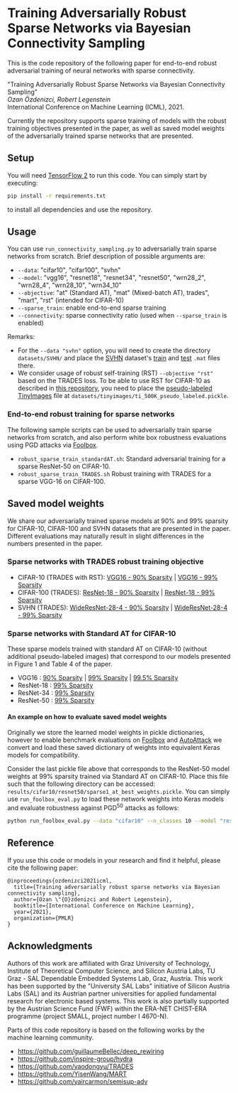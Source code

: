 # Training Adversarially Robust Sparse Networks via Bayesian Connectivity Sampling

This is the code repository of the following paper for end-to-end robust adversarial training of neural networks with sparse connectivity.
 
"Training Adversarially Robust Sparse Networks via Bayesian Connectivity Sampling"\
<em>Ozan Özdenizci, Robert Legenstein</em>\
International Conference on Machine Learning (ICML), 2021.

Currently the repository supports sparse training of models with the robust training objectives presented in the paper, as well as saved model weights of the adversarially trained sparse networks that are presented.

## Setup

You will need [TensorFlow 2](https://www.tensorflow.org/install) to run this code. You can simply start by executing:
```bash
pip install -r requirements.txt
```
to install all dependencies and use the repository.

## Usage

You can use `run_connectivity_sampling.py` to adversarially train sparse networks from scratch. Brief description of possible arguments are:

- `--data`: "cifar10", "cifar100", "svhn"
- `--model`: "vgg16", "resnet18", "resnet34", "resnet50", "wrn28_2", "wrn28_4", "wrn28_10", "wrn34_10"
- `--objective`: "at" (Standard AT), "mat" (Mixed-batch AT), trades", "mart", "rst" (intended for CIFAR-10)
- `--sparse_train`: enable end-to-end sparse training
- `--connectivity`: sparse connectivity ratio (used when `--sparse_train` is enabled)

Remarks:
* For the `--data "svhn"` option, you will need to create the directory `datasets/SVHN/` and place the [SVHN](http://ufldl.stanford.edu/housenumbers/) dataset's [train](http://ufldl.stanford.edu/housenumbers/train_32x32.mat) and [test](http://ufldl.stanford.edu/housenumbers/test_32x32.mat) `.mat` files there.
* We consider usage of robust self-training (RST) `--objective "rst"` based on the TRADES loss. To be able to use RST for CIFAR-10 as described in [this repository](https://github.com/yaircarmon/semisup-adv), you need to place the [pseudo-labeled TinyImages](https://drive.google.com/open?id=1LTw3Sb5QoiCCN-6Y5PEKkq9C9W60w-Hi) file at `datasets/tinyimages/ti_500K_pseudo_labeled.pickle`.

### End-to-end robust training for sparse networks

The following sample scripts can be used to adversarially train sparse networks from scratch, and also perform white box robustness evaluations using PGD attacks via [Foolbox](https://github.com/bethgelab/foolbox).

- `robust_sparse_train_standardAT.sh`: Standard adversarial training for a sparse ResNet-50 on CIFAR-10.
- `robust_sparse_train_TRADES.sh` Robust training with TRADES for a sparse VGG-16 on CIFAR-100.

## Saved model weights

We share our adversarially trained sparse models at 90% and 99% sparsity for CIFAR-10, CIFAR-100 and SVHN datasets that are presented in the paper. 
Different evaluations may naturally result in slight differences in the numbers presented in the paper.

### Sparse networks with TRADES robust training objective

* CIFAR-10  (TRADES with RST): 
[VGG16 - 90% Sparsity](https://igi-web.tugraz.at/download/OzdenizciLegensteinICML2021/cifar10_vgg16_sparse10_rst.zip) | 
[VGG16 - 99% Sparsity](https://igi-web.tugraz.at/download/OzdenizciLegensteinICML2021/cifar10_vgg16_sparse1_rst.zip)
* CIFAR-100 (TRADES): 
[ResNet-18 - 90% Sparsity](https://igi-web.tugraz.at/download/OzdenizciLegensteinICML2021/cifar100_resnet18_sparse10_trades.zip) | 
[ResNet-18 - 99% Sparsity](https://igi-web.tugraz.at/download/OzdenizciLegensteinICML2021/cifar100_resnet18_sparse1_trades.zip)
* SVHN   (TRADES): 
[WideResNet-28-4 - 90% Sparsity](https://igi-web.tugraz.at/download/OzdenizciLegensteinICML2021/svhn_wrn28_4_sparse10_trades.zip) | 
[WideResNet-28-4 - 99% Sparsity](https://igi-web.tugraz.at/download/OzdenizciLegensteinICML2021/svhn_wrn28_4_sparse1_trades.zip)

### Sparse networks with Standard AT for CIFAR-10

These sparse models trained with standard AT on CIFAR-10 (without additional pseudo-labeled images) that correspond to our models presented in Figure 1 and Table 4 of the paper.

* VGG16      : 
[90% Sparsity](https://igi-web.tugraz.at/download/OzdenizciLegensteinICML2021/cifar10_vgg16_sparse10_at.zip) | 
[99% Sparsity](https://igi-web.tugraz.at/download/OzdenizciLegensteinICML2021/cifar10_vgg16_sparse1_at.zip) | 
[99.5% Sparsity](https://igi-web.tugraz.at/download/OzdenizciLegensteinICML2021/cifar10_vgg16_sparse05_at.zip)
* ResNet-18  : 
[99% Sparsity](https://igi-web.tugraz.at/download/OzdenizciLegensteinICML2021/cifar10_resnet18_sparse1_at.zip)
* ResNet-34  : 
[99% Sparsity](https://igi-web.tugraz.at/download/OzdenizciLegensteinICML2021/cifar10_resnet34_sparse1_at.zip)
* ResNet-50  : 
[99% Sparsity](https://igi-web.tugraz.at/download/OzdenizciLegensteinICML2021/cifar10_resnet50_sparse1_at.zip)

#### An example on how to evaluate saved model weights

Originally we store the learned model weights in pickle dictionaries, however to enable benchmark evaluations on [Foolbox](https://github.com/bethgelab/foolbox) and [AutoAttack](https://github.com/fra31/auto-attack) we convert and load these saved dictionary of weights into equivalent Keras models for compatibility. 

Consider the last pickle file above that corresponds to the ResNet-50 model weights at 99% sparsity trained via Standard AT on CIFAR-10. 
Place this file such that the following directory can be accessed: `results/cifar10/resnet50/sparse1_at_best_weights.pickle`.
You can simply use `run_foolbox_eval.py` to load these network weights into Keras models and evaluate robustness against PGD<sup>50</sup> attacks as follows:
```bash
python run_foolbox_eval.py --data "cifar10" --n_classes 10 --model "resnet50" --objective "at" --sparse_train --connectivity 0.01 --pgd_iters 50 --pgd_restarts 10
```

## Reference
If you use this code or models in your research and find it helpful, please cite the following paper:
```
@inproceedings{ozdenizci2021icml,
  title={Training adversarially robust sparse networks via Bayesian connectivity sampling},
  author={Ozan \"{O}zdenizci and Robert Legenstein},
  booktitle={International Conference on Machine Learning},
  year={2021},
  organization={PMLR}
}
```

## Acknowledgments

Authors of this work are affiliated with Graz University of Technology, Institute of Theoretical Computer Science, 
and Silicon Austria Labs, TU Graz - SAL Dependable Embedded Systems Lab, Graz, Austria. This work has been supported by the "University SAL Labs" initiative of Silicon Austria Labs (SAL) and its Austrian partner universities for applied fundamental research for electronic based systems. 
This work is also partially supported by the Austrian Science Fund (FWF) within the ERA-NET CHIST-ERA programme (project SMALL, project number I 4670-N).

Parts of this code repository is based on the following works by the machine learning community.

* https://github.com/guillaumeBellec/deep_rewiring
* https://github.com/inspire-group/hydra
* https://github.com/yaodongyu/TRADES
* https://github.com/YisenWang/MART
* https://github.com/yaircarmon/semisup-adv
